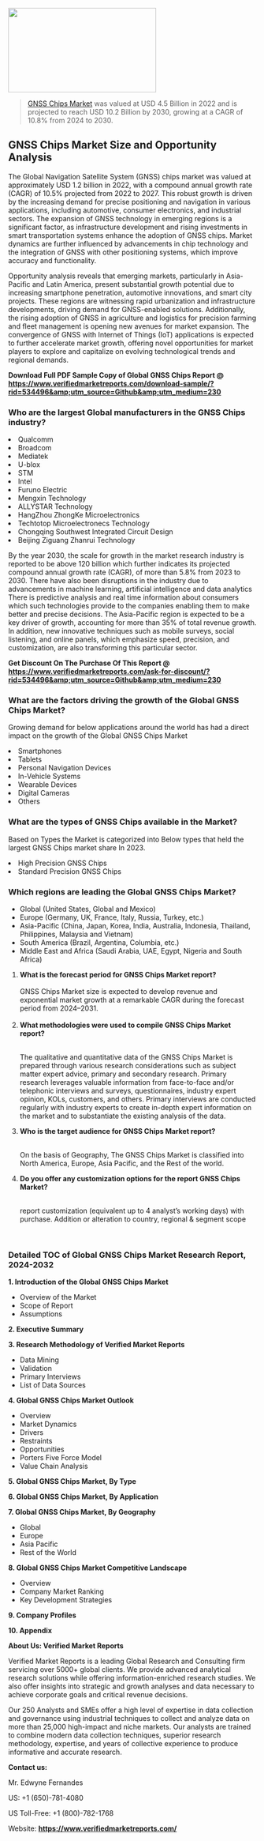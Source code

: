 
<img src="https://ffe5etoiles.com/wp-content/uploads/2024/12/MST1-300x171.png" alt="" width="300" height="171" class="alignnone size-medium wp-image-20088" /><blockquote><p><p><a href="https://www.verifiedmarketreports.com/download-sample/?rid=534496&utm_source=Github&utm_medium=230" target="_blank">GNSS Chips Market</a> was valued at USD 4.5 Billion in 2022 and is projected to reach USD 10.2 Billion by 2030, growing at a CAGR of 10.8% from 2024 to 2030.</p></blockquote><p><h2>GNSS Chips Market Size and Opportunity Analysis</h2><p>The Global Navigation Satellite System (GNSS) chips market was valued at approximately USD 1.2 billion in 2022, with a compound annual growth rate (CAGR) of 10.5% projected from 2022 to 2027. This robust growth is driven by the increasing demand for precise positioning and navigation in various applications, including automotive, consumer electronics, and industrial sectors. The expansion of GNSS technology in emerging regions is a significant factor, as infrastructure development and rising investments in smart transportation systems enhance the adoption of GNSS chips. Market dynamics are further influenced by advancements in chip technology and the integration of GNSS with other positioning systems, which improve accuracy and functionality.</p><p>Opportunity analysis reveals that emerging markets, particularly in Asia-Pacific and Latin America, present substantial growth potential due to increasing smartphone penetration, automotive innovations, and smart city projects. These regions are witnessing rapid urbanization and infrastructure developments, driving demand for GNSS-enabled solutions. Additionally, the rising adoption of GNSS in agriculture and logistics for precision farming and fleet management is opening new avenues for market expansion. The convergence of GNSS with Internet of Things (IoT) applications is expected to further accelerate market growth, offering novel opportunities for market players to explore and capitalize on evolving technological trends and regional demands.</p></p><p class=""><strong>Download Full PDF Sample Copy of Global GNSS Chips Report @ <a href="https://www.verifiedmarketreports.com/download-sample/?rid=534496&amp;utm_source=Github&amp;utm_medium=230" target="_blank">https://www.verifiedmarketreports.com/download-sample/?rid=534496&amp;utm_source=Github&amp;utm_medium=230</a></strong></p><h3 id="" class="">Who are the largest Global manufacturers in the GNSS Chips industry?</h3><p><li>Qualcomm</li><li> Broadcom</li><li> Mediatek</li><li> U-blox</li><li> STM</li><li> Intel</li><li> Furuno Electric</li><li> Mengxin Technology</li><li> ALLYSTAR Technology</li><li> HangZhou ZhongKe Microelectronics</li><li> Techtotop Microelectronecs Technology</li><li> Chongqing Southwest Integrated Circuit Design</li><li> Beijing Ziguang Zhanrui Technology</li></p><div class=""><div class="" dir="" data-message-author-role="" data-message-id="" data-message-model-slug=""><div class=""><div class=""><div class=""><div class="" dir="" data-message-author-role="" data-message-id="" data-message-model-slug=""><div class=""><div class=""><p>By the year 2030, the scale for growth in the market research industry is reported to be above 120 billion which further indicates its projected compound annual growth rate (CAGR), of more than 5.8% from 2023 to 2030. There have also been disruptions in the industry due to advancements in machine learning, artificial intelligence and data analytics There is predictive analysis and real time information about consumers which such technologies provide to the companies enabling them to make better and precise decisions. The Asia-Pacific region is expected to be a key driver of growth, accounting for more than 35% of total revenue growth. In addition, new innovative techniques such as mobile surveys, social listening, and online panels, which emphasize speed, precision, and customization, are also transforming this particular sector.</p><p><strong>Get Discount On The Purchase Of This Report @&nbsp; <a href="https://www.verifiedmarketreports.com/ask-for-discount/?rid=534496&amp;utm_source=Github&amp;utm_medium=230" target="_blank">https://www.verifiedmarketreports.com/ask-for-discount/?rid=534496&amp;utm_source=Github&amp;utm_medium=230</a></strong></p></div></div></div></div></div></div></div></div><h3 id="" class="">What are the factors driving the growth of the Global GNSS Chips Market?</h3><p id="" class="">Growing demand for below applications around the world has had a direct impact on the growth of the Global GNSS Chips Market</p><p id="" class=""><li>Smartphones</li><li> Tablets</li><li> Personal Navigation Devices</li><li> In-Vehicle Systems</li><li> Wearable Devices</li><li> Digital Cameras</li><li> Others</li></p><h3 id="" class="">What are the types of GNSS Chips available in the Market?</h3><p id="" class="">Based on Types the Market is categorized into Below types that held the largest GNSS Chips market share In 2023.</p><p id="" class=""><li>High Precision GNSS Chips</li><li> Standard Precision GNSS Chips</li></p><h3 id="" class="">Which regions are leading the Global GNSS Chips Market?</h3><ul><li>Global (United States, Global and Mexico)</li><li>Europe (Germany, UK, France, Italy, Russia, Turkey, etc.)</li><li>Asia-Pacific (China, Japan, Korea, India, Australia, Indonesia, Thailand, Philippines, Malaysia and Vietnam)</li><li>South America (Brazil, Argentina, Columbia, etc.)</li><li>Middle East and Africa (Saudi Arabia, UAE, Egypt, Nigeria and South Africa)</li></ul><p><ol><li><strong>What is the forecast period for GNSS Chips Market report?<br /></strong><br /><span data-sheets-root="1" data-sheets-value="{&quot;1&quot;:2,&quot;2&quot;:&quot;XXXX size is expected to develop revenue and exponential market growth at a remarkable CAGR during the forecast period from 2024&ndash;2030.&quot;}" data-sheets-userformat="{&quot;2&quot;:12674,&quot;4&quot;:{&quot;1&quot;:2,&quot;2&quot;:16776960},&quot;10&quot;:2,&quot;11&quot;:0,&quot;15&quot;:&quot;Arial&quot;,&quot;16&quot;:12}">GNSS Chips Market size is expected to develop revenue and exponential market growth at a remarkable CAGR during the forecast period from 2024&ndash;2031.</span><br /><br /></li><li><strong>What methodologies were used to compile GNSS Chips Market report?<br /><br /></strong><p>The qualitative and quantitative data of the&nbsp;GNSS Chips Market is prepared through various research considerations such as subject matter expert advice, primary and secondary research. Primary research leverages valuable information from face-to-face and/or telephonic interviews and surveys, questionnaires, industry expert opinion, KOLs, customers, and others. Primary interviews are conducted regularly with industry experts to create in-depth expert information on the market and to substantiate the existing analysis of the data.&nbsp;</p></li><li><strong>Who is the target audience for GNSS Chips Market report?<br /><br /></strong><p>On the basis of Geography, The&nbsp;GNSS Chips Market is classified into North America, Europe, Asia Pacific, and the Rest of the world.</p></li><li><strong>Do you offer any customization options for the report GNSS Chips Market?<br /><br /></strong><p>report customization (equivalent up to 4 analyst&rsquo;s working days) with purchase. Addition or alteration to country, regional &amp; segment scope</p><p>&nbsp;</p></li></ol></p><h3 id="" class="">Detailed TOC of Global GNSS Chips Market Research Report, 2024-2032</h3><p id="" class=""><strong>1. Introduction of the Global GNSS Chips Market</strong></p><ul><li>Overview of the Market</li><li>Scope of Report</li><li>Assumptions</li></ul><p id="" class=""><strong>2. Executive Summary</strong></p><p id="" class=""><strong>3. Research Methodology of&nbsp;Verified Market Reports</strong></p><ul><li>Data Mining</li><li>Validation</li><li>Primary Interviews</li><li>List of Data Sources</li></ul><p id="" class=""><strong>4. Global GNSS Chips Market Outlook</strong></p><ul><li>Overview</li><li>Market Dynamics</li><li>Drivers</li><li>Restraints</li><li>Opportunities</li><li>Porters Five Force Model</li><li>Value Chain Analysis</li></ul><p id="" class=""><strong>5. Global GNSS Chips Market, By&nbsp;Type</strong></p><p id="" class=""><strong>6. Global GNSS Chips Market, By Application</strong></p><p id="" class=""><strong>7. Global GNSS Chips Market, By Geography</strong></p><ul><li>Global</li><li>Europe</li><li>Asia Pacific</li><li>Rest of the World</li></ul><p id="" class=""><strong>8. Global GNSS Chips Market Competitive Landscape</strong></p><ul><li>Overview</li><li>Company Market Ranking</li><li>Key Development Strategies</li></ul><p id="" class=""><strong>9. Company Profiles</strong></p><p id="" class=""><strong>10. Appendix</strong></p><p id="" class=""><strong>About Us: Verified Market Reports</strong></p><p id="" class="">Verified Market Reports is a leading Global Research and Consulting firm servicing over 5000+ global clients. We provide advanced analytical research solutions while offering information-enriched research studies. We also offer insights into strategic and growth analyses and data necessary to achieve corporate goals and critical revenue decisions.</p><p id="" class="">Our 250 Analysts and SMEs offer a high level of expertise in data collection and governance using industrial techniques to collect and analyze data on more than 25,000 high-impact and niche markets. Our analysts are trained to combine modern data collection techniques, superior research methodology, expertise, and years of collective experience to produce informative and accurate research.</p><p id="" class=""><strong>Contact us:</strong></p><p id="" class="">Mr. Edwyne Fernandes</p><p id="" class="">US: +1 (650)-781-4080</p><p id="" class="">US Toll-Free: +1 (800)-782-1768</p><p id="" class="">Website: <a target="" data-test-app-aware-link=""><strong>https://www.verifiedmarketreports.com/</strong></a></p>
